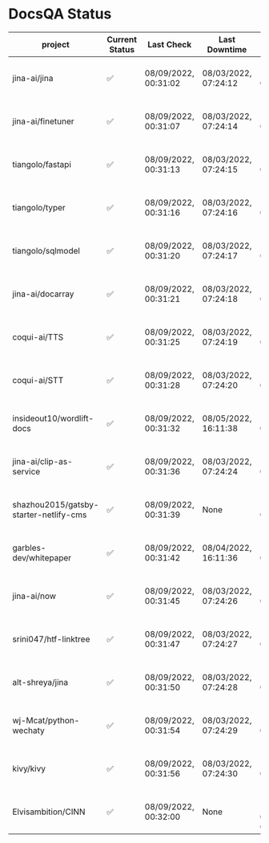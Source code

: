 # DocsQA Status

|               project                |Current Status|     Last Check     |   Last Downtime    |              % Uptime              |
|--------------------------------------|--------------|--------------------|--------------------|------------------------------------|
|jina-ai/jina                          |✅            |08/09/2022, 00:31:02|08/03/2022, 07:24:12|139.913 (since 07/29/2022, 16:38:18)|
|jina-ai/finetuner                     |✅            |08/09/2022, 00:31:07|08/03/2022, 07:24:14|139.925 (since 07/29/2022, 16:38:18)|
|tiangolo/fastapi                      |✅            |08/09/2022, 00:31:13|08/03/2022, 07:24:15|139.938 (since 07/29/2022, 16:38:18)|
|tiangolo/typer                        |✅            |08/09/2022, 00:31:16|08/03/2022, 07:24:16|139.939 (since 07/29/2022, 16:38:18)|
|tiangolo/sqlmodel                     |✅            |08/09/2022, 00:31:20|08/03/2022, 07:24:17|139.946 (since 07/29/2022, 16:38:18)|
|jina-ai/docarray                      |✅            |08/09/2022, 00:31:21|08/03/2022, 07:24:18|139.943 (since 07/29/2022, 16:38:18)|
|coqui-ai/TTS                          |✅            |08/09/2022, 00:31:25|08/03/2022, 07:24:19|139.949 (since 07/29/2022, 16:38:18)|
|coqui-ai/STT                          |✅            |08/09/2022, 00:31:28|08/03/2022, 07:24:20|139.951 (since 07/29/2022, 16:38:18)|
|insideout10/wordlift-docs             |✅            |08/09/2022, 00:31:32|08/05/2022, 16:11:38|127.095 (since 07/29/2022, 16:38:18)|
|jina-ai/clip-as-service               |✅            |08/09/2022, 00:31:36|08/03/2022, 07:24:24|139.968 (since 07/29/2022, 16:38:18)|
|shazhou2015/gatsby-starter-netlify-cms|✅            |08/09/2022, 00:31:39|None                |100.000 (since 08/03/2022, 10:30:18)|
|garbles-dev/whitepaper                |✅            |08/09/2022, 00:31:42|08/04/2022, 16:11:36|127.207 (since 07/29/2022, 16:38:18)|
|jina-ai/now                           |✅            |08/09/2022, 00:31:45|08/03/2022, 07:24:26|139.973 (since 07/29/2022, 16:38:18)|
|srini047/htf-linktree                 |✅            |08/09/2022, 00:31:47|08/03/2022, 07:24:27|152.233 (since 07/31/2022, 18:29:28)|
|alt-shreya/jina                       |✅            |08/09/2022, 00:31:50|08/03/2022, 07:24:28|139.976 (since 07/29/2022, 16:38:18)|
|wj-Mcat/python-wechaty                |✅            |08/09/2022, 00:31:54|08/03/2022, 07:24:29|139.981 (since 07/29/2022, 16:38:18)|
|kivy/kivy                             |✅            |08/09/2022, 00:31:56|08/03/2022, 07:24:30|139.983 (since 07/29/2022, 16:38:18)|
|Elvisambition/CINN                    |✅            |08/09/2022, 00:32:00|None                |100.000 (since 08/04/2022, 07:09:50)|
